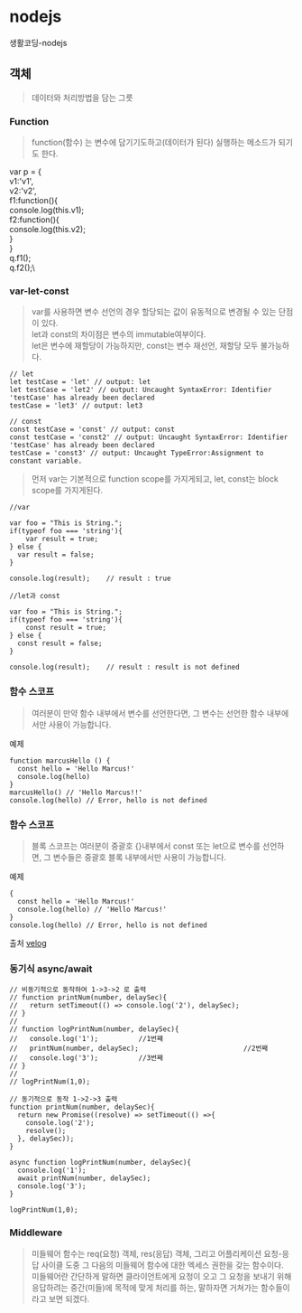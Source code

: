 # nodejs
생활코딩-nodejs

## 객체
> 데이터와 처리방법을 담는 그릇

### Function
> function(함수) 는 변수에 담기기도하고(데이터가 된다) 실행하는 메소드가 되기도 한다.

var p = {\
  v1:'v1',\
  v2:'v2',\
  f1:function(){\
    console.log(this.v1);\
  f2:function(){\
    console.log(this.v2);\
    }\
 }\
 q.f1();\
 q.f2();\
 
 ### var-let-const
 
 > var를 사용하면 변수 선언의 경우 할당되는 값이 유동적으로 변경될 수 있는 단점이 있다.\
 > let과 const의 차이점은 변수의 immutable여부이다.\
   let은 변수에 재할당이 가능하지만, const는 변수 재선언, 재할당 모두 불가능하다.

```
// let
let testCase = 'let' // output: let
let testCase = 'let2' // output: Uncaught SyntaxError: Identifier 'testCase' has already been declared
testCase = 'let3' // output: let3
```

```
// const
const testCase = 'const' // output: const
const testCase = 'const2' // output: Uncaught SyntaxError: Identifier 'testCase' has already been declared
testCase = 'const3' // output: Uncaught TypeError:Assignment to constant variable.
```

> 먼저 var는 기본적으로 function scope를 가지게되고, let, const는 block scope를 가지게된다.
```
//var

var foo = "This is String.";
if(typeof foo === 'string'){
	var result = true;
} else {
  var result = false;
}

console.log(result);    // result : true
```

```
//let과 const

var foo = "This is String.";
if(typeof foo === 'string'){
	const result = true;
} else {
  const result = false;
}

console.log(result);    // result : result is not defined
```

### 함수 스코프
> 여러분이 만약 함수 내부에서 변수를 선언한다면, 그 변수는 선언한 함수 내부에서만 사용이 가능합니다.

예제
```
function marcusHello () {
  const hello = 'Hello Marcus!'
  console.log(hello)
}
marcusHello() // 'Hello Marcus!!'
console.log(hello) // Error, hello is not defined
```
### 함수 스코프
> 블록 스코프는 여러분이 중괄호 {}내부에서 const 또는 let으로 변수를 선언하면, 그 변수들은 중괄호 블록 내부에서만 사용이 가능합니다.

예제
```
{
  const hello = 'Hello Marcus!'
  console.log(hello) // 'Hello Marcus!'
}
console.log(hello) // Error, hello is not defined
```

출처
[velog](https://velog.io/@marcus/%EC%9E%90%EB%B0%94%EC%8A%A4%ED%81%AC%EB%A6%BD%ED%8A%B8-%EC%8A%A4%EC%BD%94%ED%94%84)

### 동기식 async/await 
```
// 비동기적으로 동작하여 1->3->2 로 출력
// function printNum(number, delaySec){
//   return setTimeout(() => console.log('2'), delaySec);
// }
//
// function logPrintNum(number, delaySec){
//   console.log('1');          //1번쨰
//   printNum(number, delaySec);                          //2번째
//   console.log('3');          //3번째
// }
//
// logPrintNum(1,0);

// 동기적으로 동작 1->2->3 출력
function printNum(number, delaySec){
  return new Promise((resolve) => setTimeout(() =>{
    console.log('2');
    resolve();
  }, delaySec));
}

async function logPrintNum(number, delaySec){
  console.log('1');
  await printNum(number, delaySec);
  console.log('3');
}

logPrintNum(1,0);
```

### Middleware
> 미들웨어 함수는 req(요청) 객체, res(응답) 객체, 그리고 어플리케이션 요청-응답 사이클 도중 그 다음의 미들웨어 함수에 대한 엑세스 권한을 갖는 함수이다.\
  미들웨어란 간단하게 말하면 클라이언트에게 요청이 오고 그 요청을 보내기 위해 응답하려는 중간(미들)에 목적에 맞게 처리를 하는, 말하자면 거쳐가는 함수들이라고 보면 되겠다.
  
  
